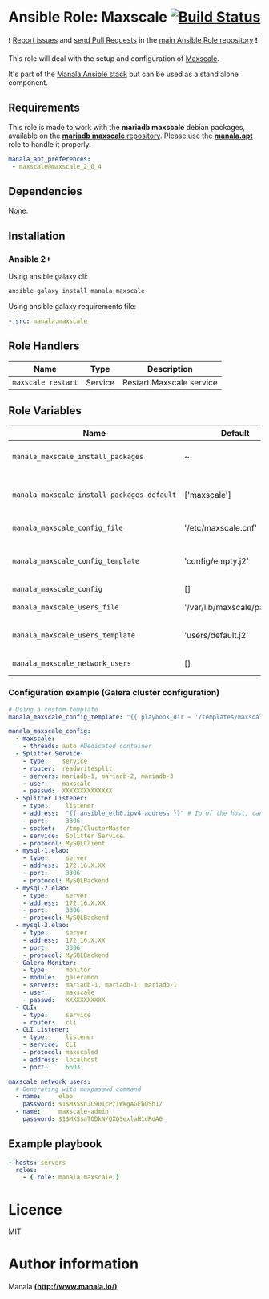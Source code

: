 # Ansible Role: Maxscale [![Build Status](https://travis-ci.org/manala/ansible-role-maxscale.svg?branch=master)](https://travis-ci.org/manala/ansible-role-maxscale)

:exclamation: [Report issues](https://github.com/manala/ansible-roles/issues) and [send Pull Requests](https://github.com/manala/ansible-roles/pulls) in the [main Ansible Role repository](https://github.com/manala/ansible-roles) :exclamation:

This role will deal with the setup and configuration of [Maxscale](https://mariadb.com/products/technology/maxscale).

It's part of the [Manala Ansible stack](http://www.manala.io) but can be used as a stand alone component.

## Requirements

This role is made to work with the __mariadb maxscale__ debian packages, available on the [__mariadb maxscale__ repository](https://downloads.mariadb.com/MaxScale/).
Please use the [**manala.apt**](https://galaxy.ansible.com/manala/apt/) role to handle it properly.

```yaml
manala_apt_preferences:
 - maxscale@maxscale_2_0_4
```

## Dependencies

None.

## Installation

### Ansible 2+

Using ansible galaxy cli:

```bash
ansible-galaxy install manala.maxscale
```

Using ansible galaxy requirements file:

```yaml
- src: manala.maxscale

```
## Role Handlers

| Name               | Type    | Description              |
| ------------------ | ------- | ------------------------ |
| `maxscale restart` | Service | Restart Maxscale service |

## Role Variables

| Name                                       | Default                    | Type   | Description                            |
| ------------------------------------------ | -------------------------- | ------ | -------------------------------------- |
| `manala_maxscale_install_packages`         | ~                          | Array  | Dependency packages to install         |
| `manala_maxscale_install_packages_default` | ['maxscale']               | Array  | Default dependency packages to install |
| `manala_maxscale_config_file`              | '/etc/maxscale.cnf'        | String | Configuration file path                |
| `manala_maxscale_config_template`          | 'config/empty.j2'          | String | Default configuration template path    |
| `manala_maxscale_config`                   | []                         | Array  | Configuration                          |
| `manala_maxscale_users_file`               | '/var/lib/maxscale/passwd' | String | Users file path                        |
| `manala_maxscale_users_template`           | 'users/default.j2'         | String | Default users template path            |
| `manala_maxscale_network_users`            | []                         | Array  | Network users                          |

### Configuration example (Galera cluster configuration)

```yaml
# Using a custom template
manala_maxscale_config_template: "{{ playbook_dir ~ '/templates/maxscale/custom_template.j2' }}"

manala_maxscale_config:
  - maxscale:
    - threads: auto #Dedicated container
  - Splitter Service:
    - type:    service
    - router:  readwritesplit
    - servers: mariadb-1, mariadb-2, mariadb-3
    - user:    maxscale
    - passwd:  XXXXXXXXXXXXXX
  - Splitter Listener:
    - type:     listener
    - address:  "{{ ansible_eth0.ipv4.address }}" # Ip of the host, can be omit default is listen all interfaces
    - port:     3306
    - socket:   /tmp/ClusterMaster
    - service:  Splitter Service
    - protocol: MySQLClient
  - mysql-1.elao:
    - type:     server
    - address:  172.16.X.XX
    - port:     3306
    - protocol: MySQLBackend
  - mysql-2.elao:
    - type:     server
    - address:  172.16.X.XX
    - port:     3306
    - protocol: MySQLBackend
  - mysql-3.elao:
    - type:     server
    - address:  172.16.X.XX
    - port:     3306
    - protocol: MySQLBackend
  - Galera Monitor:
    - type:     monitor
    - module:   galeramon
    - servers:  mariadb-1, mariadb-1, mariadb-1
    - user:     maxscale
    - passwd:   XXXXXXXXXXX
  - CLI:
    - type:     service
    - router:   cli
  - CLI Listener:
    - type:     listener
    - service:  CLI
    - protocol: maxscaled
    - address:  localhost
    - port:     6603

maxscale_network_users:
  # Generating with maxpasswd command
  - name:     elao
    password: $1$MXS$nJC9UIcP/IWkgAGEhQSh1/
  - name:     maxscale-admin
    password: $1$MXS$aTODkN/QXQSexlaH1dRdA0
```

## Example playbook

```yaml
- hosts: servers
  roles:
    - { role: manala.maxscale }
```

# Licence

MIT

# Author information

Manala [**(http://www.manala.io/)**](http://www.manala.io)
